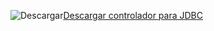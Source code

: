 ![Descargar](/Image/download.png)[Descargar controlador para JDBC](http://go.microsoft.com/fwlink/?LinkId=245496)